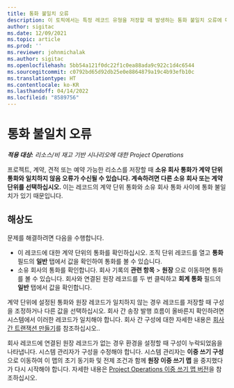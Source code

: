 ```yaml
---
title: 통화 불일치 오류
description: 이 토픽에서는 특정 레코드 유형을 저장할 때 발생하는 통화 불일치 오류에 대한 문제 해결 정보를 제공합니다.
author: sigitac
ms.date: 12/09/2021
ms.topic: article
ms.prod: ''
ms.reviewer: johnmichalak
ms.author: sigitac
ms.openlocfilehash: 5bb54a121f0dc22f1c0ea88ada9c922c1d4c6544
ms.sourcegitcommit: c0792bd65d92db25e0e8864879a19c4b93efb10c
ms.translationtype: HT
ms.contentlocale: ko-KR
ms.lasthandoff: 04/14/2022
ms.locfileid: "8589756"
---
```

# <a name="currency-mismatch-error"></a>통화 불일치 오류 

_**적용 대상:** 리소스/비 재고 기반 시나리오에 대한 Project Operations_

프로젝트, 계약, 견적 또는 예약 가능한 리소스를 저장할 때 **소유 회사 통화가 계약 단위 통화와 일치하지 않음 오류가 수신될 수 있습니다. 계속하려면 다른 소유 회사 또는 계약 단위를 선택하십시오.** 이는 레코드의 계약 단위 통화와 소유 회사 통화 사이에 통화 불일치가 있기 때문입니다.


## <a name="resolution"></a>해상도

문제를 해결하려면 다음을 수행합니다.
- 이 레코드에 대한 계약 단위의 통화를 확인하십시오. 조직 단위 레코드를 열고 **통화** 필드의 **일반** 탭에서 값을 확인하여 통화를 볼 수 있습니다.
- 소유 회사의 통화를 확인합니다. 회사 기록의 **관련 항목** > **원장** 으로 이동하면 통화를 볼 수 있습니다. 회사와 연결된 원장 레코드를 두 번 클릭하고 **회계 통화** 필드의 **일반** 탭에서 값을 확인합니다.

계약 단위에 설정된 통화와 원장 레코드가 일치하지 않는 경우 레코드를 저장할 때 구성을 조정하거나 다른 값을 선택하십시오. 회사 간 송장 발행 흐름이 올바른지 확인하려면 시스템에서 이러한 레코드가 일치해야 합니다. 회사 간 구성에 대한 자세한 내용은 [회사 간 트랜잭션 만들기](../../project-accounting/create-intercompany-transactions.md)를 참조하십시오..

회사 레코드에 연결된 원장 레코드가 없는 경우 환경을 설정할 때 구성이 누락되었음을 나타냅니다. 시스템 관리자가 구성을 수정해야 합니다. 시스템 관리자는 **이중 쓰기 구성** 으로 이동하여 이 맵의 초기 동기화 및 전제 조건과 함께 **원장 이중 쓰기 맵** 을 중지했다가 다시 시작해야 합니다. 자세한 내용은 [Project Operations 이중 쓰기 맵 버전](../../environment/resource-dual-write-maps.md)을 참조하십시오.
